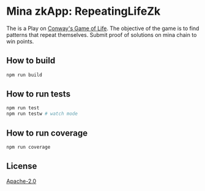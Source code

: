 # Mina zkApp: RepeatingLifeZk

The is a Play on [Conway's Game of Life](https://en.wikipedia.org/wiki/Conway%27s_Game_of_Life).
The objective of the game is to find patterns that repeat themselves. Submit proof of solutions on mina chain to win points.

## How to build

```sh
npm run build
```

## How to run tests

```sh
npm run test
npm run testw # watch mode
```

## How to run coverage

```sh
npm run coverage
```

## License

[Apache-2.0](LICENSE)

